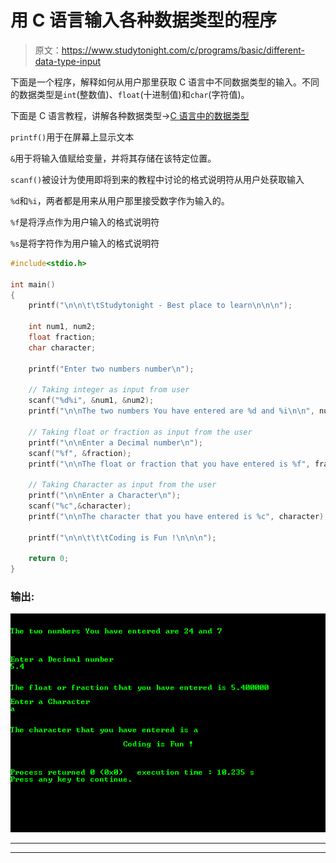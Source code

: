 # 用 C 语言输入各种数据类型的程序

> 原文：<https://www.studytonight.com/c/programs/basic/different-data-type-input>

下面是一个程序，解释如何从用户那里获取 C 语言中不同数据类型的输入。不同的数据类型是`int`(整数值)、`float`(十进制值)和`char`(字符值)。

下面是 C 语言教程，讲解各种数据类型→[C 语言中的数据类型](/c/datatype-in-c.php)

`printf()`用于在屏幕上显示文本

`&`用于将输入值赋给变量，并将其存储在该特定位置。

`scanf()`被设计为使用即将到来的教程中讨论的格式说明符从用户处获取输入

`%d`和`%i`，两者都是用来从用户那里接受数字作为输入的。

`%f`是将浮点作为用户输入的格式说明符

`%s`是将字符作为用户输入的格式说明符

```cpp
#include<stdio.h>

int main()
{
    printf("\n\n\t\tStudytonight - Best place to learn\n\n\n");

    int num1, num2;  
    float fraction;     
    char character;

    printf("Enter two numbers number\n");

    // Taking integer as input from user
    scanf("%d%i", &num1, &num2);
    printf("\n\nThe two numbers You have entered are %d and %i\n\n", num1, num2);

    // Taking float or fraction as input from the user
    printf("\n\nEnter a Decimal number\n");
    scanf("%f", &fraction); 
    printf("\n\nThe float or fraction that you have entered is %f", fraction);

    // Taking Character as input from the user
    printf("\n\nEnter a Character\n");
    scanf("%c",&character);
    printf("\n\nThe character that you have entered is %c", character);

    printf("\n\n\t\t\tCoding is Fun !\n\n\n");

    return 0;
}
```

### 输出:

![Program for Data Type Input in C](img/74656bea355fa8e54bb53ccebde99e85.png)

* * *

* * *